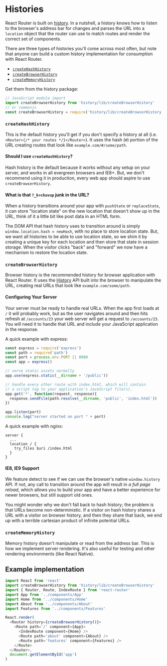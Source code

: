 # Histories

React Router is built on [history](https://github.com/rackt/history).
In a nutshell, a history knows how to listen to the browser's address
bar for changes and parses the URL into a `location` object that the
router can use to match routes and render the correct set of components.

There are three types of histories you'll come across most often, but
note that anyone can build a custom history implementation for
consumption with React Router.

- [`createHashHistory`](#createhashhistory)
- [`createBrowserHistory`](#createbrowserhistory)
- [`createMemoryHistory`](#creatememoryhistory)

Get them from the history package:

```js
// JavaScript module import
import createBrowserHistory from 'history/lib/createBrowserHistory'
// or commonjs
const createBrowserHistory = require('history/lib/createBrowserHistory')
```

### `createHashHistory`
This is the default history you'll get if you don't specify a history at all (i.e. `<Router>{/* your routes */}</Router>`). It uses the hash (`#`) portion of the URL creating routes that look like `example.com/#/some/path`.

#### Should I use `createHashHistory`?
Hash history is the default because it works without any setup on your server, and works in all evergreen browsers and IE8+. But, we don't recommend using it in production, every web app should aspire to use `createBrowserHistory`.

#### What is that `?_k=ckuvup` junk in the URL?
When a history transitions around your app with `pushState` or `replaceState`, it can store "location state" on the new location that doesn't show up in the URL, think of it a little bit like post data in an HTML form.

The DOM API that hash history uses to transition around is simply `window.location.hash = newHash`, with no place to store location state.  But, we want all histories to be able to use location state, so we shim it by creating a unique key for each location and then store that state in session storage. When the visitor clicks "back" and "forward" we now have a mechanism to restore the location state.

### `createBrowserHistory`
Browser history is the recommended history for browser application with React Router. It uses the [History](https://developer.mozilla.org/en-US/docs/Web/API/History) API built into the browser to manipulate the URL, creating real URLs that look like `example.com/some/path`.

#### Configuring Your Server
Your server must be ready to handle real URLs. When the app first loads at `/` it will probably work, but as the user navigates around and then hits refresh at `/accounts/23` your web server will get a request to `/accounts/23`. You will need it to handle that URL and include your JavaScript application in the response.

A quick example with express:

```js
const express = require('express')
const path = require('path')
const port = process.env.PORT || 8080
const app = express()

// serve static assets normally
app.use(express.static(__dirname + '/public'))

// handle every other route with index.html, which will contain
// a script tag to your application's JavaScript file(s).
app.get('*', function(request, response){
  response.sendFile(path.resolve(__dirname, 'public', 'index.html'))
})

app.listen(port)
console.log("server started on port " + port)
```

A quick example with nginx:

```
server {
  ...
  location / {
    try_files $uri /index.html
  }
}
```

#### IE8, IE9 Support
We feature detect to see if we can use the browser's native `window.history` API. If not, any call to transition around the app will result in _a full page reload_, which allows you to build your app and have a better experience for newer browsers, but still support old ones.

You might wonder why we don't fall back to hash history; the problem is that URLs become non-deterministic. If a visitor on hash history shares a URL with a visitor on browser history, and then they share that back, we end up with a terrible cartesian product of infinite potential URLs.

### `createMemoryHistory`
Memory history doesn't manipulate or read from the address bar. This is how we implement server rendering. It's also useful for testing and other rendering environments (like React Native).

## Example implementation
```js
import React from 'react'
import createBrowserHistory from 'history/lib/createBrowserHistory'
import { Router, Route, IndexRoute } from 'react-router'
import App from '../components/App'
import Home from '../components/Home'
import About from '../components/About'
import Features from '../components/Features'

React.render(
  <Router history={createBrowserHistory()}>
    <Route path='/' component={App}>
      <IndexRoute component={Home} />
      <Route path='about' component={About} />
      <Route path='features' component={Features} />
    </Route>
  </Router>,
  document.getElementById('app')
)
```
